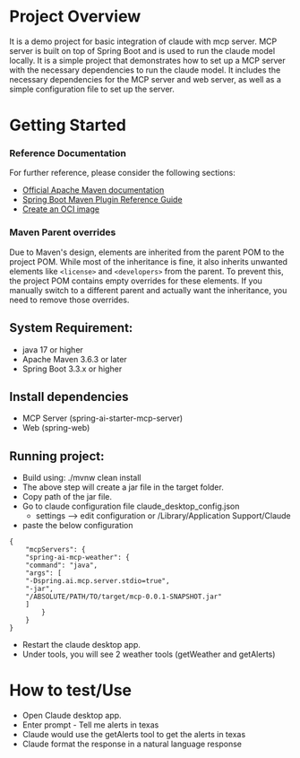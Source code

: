 # Project Overview
It is a demo project for basic integration of claude with mcp server. 
MCP server is built on top of Spring Boot and is used to run the claude model locally.
It is a simple project that demonstrates how to set up a MCP server with the necessary dependencies to run the claude model.
It includes the necessary dependencies for the MCP server and web server, as well as a simple configuration file to set up the server.

# Getting Started

### Reference Documentation
For further reference, please consider the following sections:

* [Official Apache Maven documentation](https://maven.apache.org/guides/index.html)
* [Spring Boot Maven Plugin Reference Guide](https://docs.spring.io/spring-boot/3.4.5/maven-plugin)
* [Create an OCI image](https://docs.spring.io/spring-boot/3.4.5/maven-plugin/build-image.html)

### Maven Parent overrides

Due to Maven's design, elements are inherited from the parent POM to the project POM.
While most of the inheritance is fine, it also inherits unwanted elements like `<license>` and `<developers>` from the parent.
To prevent this, the project POM contains empty overrides for these elements.
If you manually switch to a different parent and actually want the inheritance, you need to remove those overrides.

## System Requirement:
 - java 17 or higher
 - Apache Maven 3.6.3 or later
 - Spring Boot 3.3.x or higher

## Install dependencies
- MCP Server (spring-ai-starter-mcp-server)
- Web (spring-web)

## Running project:
- Build using: ./mvnw clean install
- The above step will create a jar file in the target folder.
- Copy path of the jar file.
- Go to claude configuration file claude_desktop_config.json 
  - settings --> edit configuration or /Library/Application Support/Claude
- paste the below configuration 
```
{
    "mcpServers": {
    "spring-ai-mcp-weather": {
    "command": "java",
    "args": [
    "-Dspring.ai.mcp.server.stdio=true",
    "-jar",
    "/ABSOLUTE/PATH/TO/target/mcp-0.0.1-SNAPSHOT.jar"
    ]
        }
    }
}
```
- Restart the claude desktop app.
- Under tools, you will see 2 weather tools (getWeather and getAlerts)

# How to test/Use
- Open Claude desktop app.
- Enter prompt - Tell me alerts in texas
- Claude would use the getAlerts tool to get the alerts in texas 
- Claude format the response in a natural language response


